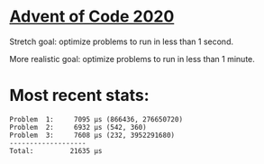 # [Advent of Code 2020](https://adventofcode.com/2019)

Stretch goal: optimize problems to run in less than 1 second.

More realistic goal: optimize problems to run in less than 1 minute.

# Most recent stats:
```
Problem  1:     7095 μs (866436, 276650720)
Problem  2:     6932 μs (542, 360)
Problem  3:     7608 μs (232, 3952291680)
-------------------
Total:         21635 μs
```
